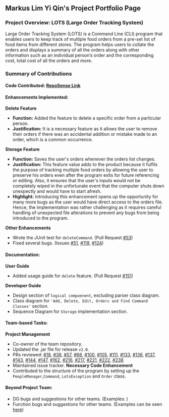 ## Markus Lim Yi Qin's Project Portfolio Page
### Project Overview: LOTS (Large Order Tracking System)
Large Order Tracking System (LOTS) is a Command Line (CLI) program that enables users to keep track of multiple food orders from a pre-set list of food items from different stores. The program helps users to collate the orders and displays a summary of all the orders along with other information such as an individual person’s order and the corresponding cost, total cost of all the orders and more.
### Summary of Contributions
#### Code Contributed: [RepoSense Link](https://nus-cs2113-ay2122s1.github.io/tp-dashboard/?search=&sort=groupTitle&sortWithin=title&timeframe=commit&mergegroup=&groupSelect=groupByRepos&breakdown=true&checkedFileTypes=docs~functional-code~test-code~other&since=2021-09-25&tabOpen=true&tabType=authorship&tabAuthor=markuslyq&tabRepo=AY2122S1-CS2113-T13-2%2Ftp%5Bmaster%5D&authorshipIsMergeGroup=false&authorshipFileTypes=docs~functional-code~test-code&authorshipIsBinaryFileTypeChecked=false)
#### Enhancements Implemented:
**Delete Feature**
  * **Function:** Added the feature to delete a specific order from a particular person.
  * **Justification:** It is a necessary feature as it allows the user to remove their orders if there was an accidental addition or mistake made to an order, which is a common occurrence.  

**Storage Feature**
  * **Function:** Saves the user's orders whenever the orders list changes.
  * **Justification:** This feature value adds to the product because it fulfils the purpose of tracking multiple food orders by allowing the user to preserve his orders even after the program exits for future referencing or editing. Also, it ensures that the user's inputs would not be completely wiped in the unfortunate event that the computer shuts down unexpectly and would have to start afresh. 
  * **Highlight:** Introducing this enhancement opens up the opportunity for many more bugs as the user would have direct access to the orders file. Hence, the implementation was rather challenging as it requires careful handling of unexpected file alterations to prevent any bugs from being introduced to the program. 

**Other Enhancements**
  * Wrote the JUnit test for `deleteCommand`. (Pull Request [#53](https://github.com/AY2122S1-CS2113-T13-2/tp/pull/53))
  * Fixed several bugs. (Issues [#51](https://github.com/AY2122S1-CS2113-T13-2/tp/issues/51), [#119](https://github.com/AY2122S1-CS2113-T13-2/tp/issues/119), [#124](https://github.com/AY2122S1-CS2113-T13-2/tp/issues/124))

#### Documentation:
**User Guide**
  * Added usage guide for `delete` feature. (Pull Request [#151](https://github.com/AY2122S1-CS2113-T13-2/tp/pull/151))

**Developer Guide**
  * Design section of `logical compoenent`, excluding parser class diagram.
  * Class diagram for `'Add, Delete, Edit, Orders and Find Command Classes'` section.
  * Sequence Diagram for `Storage` implementation section.

#### Team-based Tasks:
**Project Management**
  * Co-owner of the team repository.
  * Updated the .jar file for release `v2.0`.
  * PRs reviewed: [#18](https://github.com/AY2122S1-CS2113-T13-2/tp/pull/18), [#38](https://github.com/AY2122S1-CS2113-T13-2/tp/pull/38), [#57](https://github.com/AY2122S1-CS2113-T13-2/tp/pull/57), [#68](https://github.com/AY2122S1-CS2113-T13-2/tp/pull/68), [#100](https://github.com/AY2122S1-CS2113-T13-2/tp/pull/100), [#105](https://github.com/AY2122S1-CS2113-T13-2/tp/pull/105), [#111](https://github.com/AY2122S1-CS2113-T13-2/tp/pull/111), [#133](https://github.com/AY2122S1-CS2113-T13-2/tp/pull/133), [#136](https://github.com/AY2122S1-CS2113-T13-2/tp/pull/136), [#137](https://github.com/AY2122S1-CS2113-T13-2/tp/pull/137), [#143](https://github.com/AY2122S1-CS2113-T13-2/tp/pull/143), [#144](https://github.com/AY2122S1-CS2113-T13-2/tp/pull/144), [#147](https://github.com/AY2122S1-CS2113-T13-2/tp/pull/147), [#162](https://github.com/AY2122S1-CS2113-T13-2/tp/pull/162), [#216](https://github.com/AY2122S1-CS2113-T13-2/tp/pull/216), [#217](https://github.com/AY2122S1-CS2113-T13-2/tp/pull/217), [#221](https://github.com/AY2122S1-CS2113-T13-2/tp/pull/221), [#222](https://github.com/AY2122S1-CS2113-T13-2/tp/pull/222), [#238](https://github.com/AY2122S1-CS2113-T13-2/tp/pull/238)
  * Maintained issue tracker.
**Necessary Code Enhancement** 
  * Contributed to the structure of the program by setting up the `PeopleManager`,`Command`, `LotsException` and `Order` class.

#### Beyond Project Team:
  * DG bugs and suggestions for other teams. (Examples: )
  * Function bugs and suggestions for other teams. (Examples can be seen [here](https://github.com/markuslyq/ped/issues))
